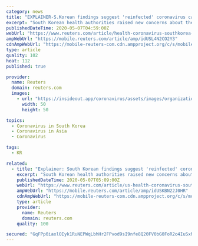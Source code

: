 ```yaml
---
category: news
title: "EXPLAINER-S.Korean findings suggest 'reinfected' coronavirus cases are false positives"
excerpt: "South Korean health authorities raised new concerns about the novel coronavirus after reporting last month that dozens of patients who had recovered from the illness later tested positive again."
publishedDateTime: 2020-05-07T04:59:00Z
webUrl: "https://www.reuters.com/article/health-coronavirus-southkorea-explainer-idUSL4N2CO2Y3"
ampWebUrl: "https://mobile.reuters.com/article/amp/idUSL4N2CO2Y3"
cdnAmpWebUrl: "https://mobile-reuters-com.cdn.ampproject.org/c/s/mobile.reuters.com/article/amp/idUSL4N2CO2Y3"
type: article
quality: 102
heat: 112
published: true

provider:
  name: Reuters
  domain: reuters.com
  images:
    - url: "https://insideout.app/coronavirus/assets/images/organizations/reuters.com-50x50.jpg"
      width: 50
      height: 50

topics:
  - Coronavirus in South Korea
  - Coronavirus in Asia
  - Coronavirus

tags:
  - KR

related:
  - title: "Explainer: South Korean findings suggest 'reinfected' coronavirus cases are false positives"
    excerpt: "South Korean health authorities raised new concerns about the novel coronavirus after reporting last month that dozens of patients who had recovered from the illness later tested positive again."
    publishedDateTime: 2020-05-07T05:09:00Z
    webUrl: "https://www.reuters.com/article/us-health-coronavirus-southkorea-explain-idUSKBN22J0HR"
    ampWebUrl: "https://mobile.reuters.com/article/amp/idUSKBN22J0HR"
    cdnAmpWebUrl: "https://mobile-reuters-com.cdn.ampproject.org/c/s/mobile.reuters.com/article/amp/idUSKBN22J0HR"
    type: article
    provider:
      name: Reuters
      domain: reuters.com
    quality: 100

secured: "GqFPp0iaxlOIyk1RuNEPWqLbhHr2FPvod9sI9nfe8Q20FV0bG0FoR2o4IuSxhB4URNWEGDZQAum4xXnT8XAmurbwEsH+HMq7jP/fq0YLMFL7GoMjZNpGMBj+IcfEhihMrbwLPUF3x0Z7KwUEHyU3oy2NCakcZxSJ879H6lqc327nGoH2RhoG6sIKCMrLsENYWKK7fs6czlEtinEHbLcVrtV3SiSYDx0sjq8DhlXYztcyu+fIB5hKpQ8nATqn3Cj6gzJHZd2znGYWSpJy+uOuGIvifZo5cwu7/kUhunSL/qGwIwHqdLCIi3R++eMaKCcR;kJ/dcJ+46OZok/rOHXX9KQ=="
---
```


